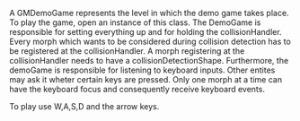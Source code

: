 A GMDemoGame represents the level in which the demo game takes place. To play the game, open an instance of this class. The DemoGame is responsible for setting everything up and for holding the collisionHandler.
Every morph which wants to be considered during collision detection has to be registered at the collisionHandler. A morph registering at the collisionHandler needs to have a collisionDetectionShape.
Furthermore, the demoGame is responsible for listening to keyboard inputs. Other entites may ask it wheter certain keys are pressed. Only one morph at a time can have the keyboard focus and consequently receive keyboard events.

To play use W,A,S,D and the arrow keys.